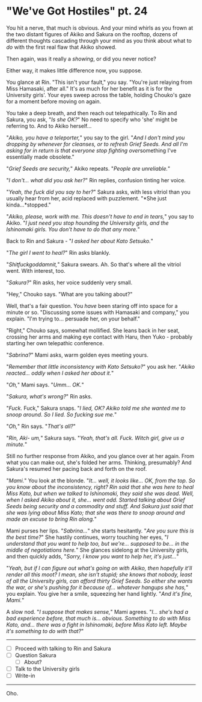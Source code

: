 # "We've Got Hostiles" pt. 24

You hit a nerve, that much is obvious. And your mind whirls as you frown at the two distant figures of Akiko and Sakura on the rooftop, dozens of different thoughts cascading through your mind as you think about what to *do* with the first real flaw that Akiko showed.

Then again, was it really a *showing*, or did you never notice?

Either way, it makes little difference now, you suppose.

You glance at Rin. "This isn't your fault," you say. "You're just relaying from Miss Hamasaki, after all." It's as much for her benefit as it is for the University girls'. Your eyes sweep across the table, holding Chouko's gaze for a moment before moving on again.

You take a deep breath, and then reach out telepathically. To Rin and Sakura, you ask, "*Is she OK?*" No need to specify who 'she' might be referring to. And to Akiko herself...

"*Akiko, you have a teleporter,*" you say to the girl. "*And I don't mind you dropping by whenever for cleanses, or to refresh Grief Seeds. And *all* I'm asking for in return is that everyone stop fighting over*something I've essentially made obsolete."

"*Grief Seeds are security,*" Akiko repeats. "*People are unreliable.*"

"*I don't... what did you *ask* her?*" Rin replies, confusion tinting her voice.

"*Yeah, the fuck did you say to her?*" Sakura asks, with less vitriol than you usually hear from her, acid replaced with puzzlement. "*She just kinda...*stopped."

"*Akiko, please, *work with me*. This doesn't have to end in tears,*" you say to Akiko. "*I just need you stop hounding the University girls, and the Ishinomaki girls. You don't have to do that any more.*"

Back to Rin and Sakura - "*I asked her about Kato Setsuko.*"

"*The girl I went to heal?*" Rin asks blankly.

"*Shitfuckgoddamnit,*" Sakura swears. Ah. So that's where all the vitriol went. With interest, too.

"*Sakura?*" Rin asks, her voice suddenly very small.

"Hey," Chouko says. "What are you talking about?"

Well, that's a fair question. You *have* been staring off into space for a minute or so. "Discussing some issues with Hamasaki and company," you explain. "I'm trying to... persuade her, on your behalf."

"Right," Chouko says, somewhat mollified. She leans back in her seat, crossing her arms and making eye contact with Haru, then Yuko - probably starting her own telepathic conference.

"*Sabrina?*" Mami asks, warm golden eyes meeting yours.

"*Remember that little inconsistency with Kato Setsuko?*" you ask her. "*Akiko reacted... oddly when I asked her about it.*"

"*Oh,*" Mami says. "*Umm... OK.*"

"*Sakura, what's wrong?*" Rin asks.

"*Fuck.* Fuck," Sakura snaps. "*I lied, OK? Akiko told me she wanted me to snoop around. So I lied. So fucking sue me.*"

"*Oh,*" Rin says. "*That's all?*"

"*Rin, Aki- um,*" Sakura says. "*Yeah, that's all. Fuck. Witch girl, give us a minute.*"

Still no further response from Akiko, and you glance over at her again. From what you can make out, she's folded her arms. Thinking, presumably? And Sakura's resumed her pacing back and forth on the roof.

"*Mami.*" You look at the blonde. "*It... well, it looks like... OK, from the top. So you know about the inconsistency, right? Rin said that she was here to heal Miss Kato, but when we talked to Ishinomaki, they said she was dead. Well, when I asked Akiko about it, she... went odd. Started talking about Grief Seeds being security and a commodity and stuff. And Sakura just said that she was lying about Miss Kato; that she was there to snoop around and made an excuse to bring Rin along.*"

Mami purses her lips. "*Sabrina...*" she starts hesitantly. "*Are you sure this is the best time?*" She hastily continues, worry touching her eyes, "*I understand that you want to help too, but we're... supposed to be... in the middle of negotiations here.*" She glances sidelong at the University girls, and then quickly adds, "*Sorry, I know you want to help her, it's just...*"

"*Yeah, but if I can figure out what's going on with Akiko, then hopefully it'll render all this moot? I mean, she isn't stupid; she knows that *nobody*, least of all the University girls, can afford thirty Grief Seeds. So either she wants the war, or she's pushing for it because of... whatever hangups she has,*" you explain. You give her a smile, squeezing her hand lightly. "*And it's *fine*, Mami.*"

A slow nod. "*I suppose that makes sense,*" Mami agrees. "*I... she's had a bad experience before, that much is... obvious. Something to do with Miss Kato, and... there was a fight in Ishinomaki, before Miss Kato left. Maybe it's something to do with that?*"

---

- [ ] Proceed with talking to Rin and Sakura
- [ ] Question Sakura
  - [ ] About?
- [ ] Talk to the University girls
- [ ] Write-in

---

Oho.
